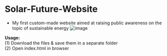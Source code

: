 # Solar-Future-Website
- My first custom-made website aimed at raising public awareness on the topic of sustainable energy
![image](https://user-images.githubusercontent.com/26734371/114354434-595a8f80-9bc2-11eb-8681-4b4dba5532ef.png)

**Usage:**  <br>
(1) Download the files & save them in a separate folder <br>
(2) Open index.html in browser 
